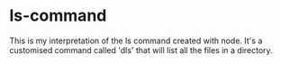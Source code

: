 # ls-command
 This is my interpretation of the ls command created with node. It's a customised command called 'dls' that will list all the files in a directory.
 
